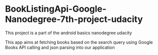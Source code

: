 # BookListingApi-Google-Nanodegree-7th-project-udacity

This project is a part of the android basics nanodegree udacity

This app aims at fetching books based on the search query using Google Books API calling and json parsing into our application
